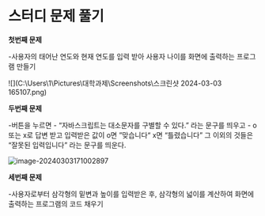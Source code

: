# 스터디 문제 풀기

**첫번째 문제**

-사용자의 태어난 연도와 현재 연도를 입력 받아 사용자 나이를 화면에 출력하는 프로그램 만들기

![](C:\Users\1\Pictures\대학과제\Screenshots\스크린샷 2024-03-03 165107.png)



**두번째 문제**

-버튼을 누르면 - “자바스크립트는 대소문자를 구별할 수 있다.” 라는 문구를 띄우고 - o 또는 x로 답변 받고 
입력받은 값이 o면 ”맞습니다“ x면 “틀렸습니다” 그 이외의 것들은 “잘못된 입력입니다” 라는 문구를 띄운다.

![image-20240303171002897](C:\Users\1\AppData\Roaming\Typora\typora-user-images\image-20240303171002897.png)



**세번째 문제**

-사용자로부터 삼각형의 밑변과 높이를 입력받은 후, 삼각형의 넓이를 계산하여 화면에 출력하는 프로그램의 코드 채우기
